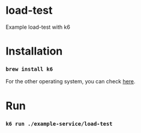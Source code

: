 # load-test
Example load-test with k6

# Installation

### `brew install k6`

For the other operating system, you can check [here](https://k6.io/docs/getting-started/installation/).

# Run

### `k6 run ./example-service/load-test`